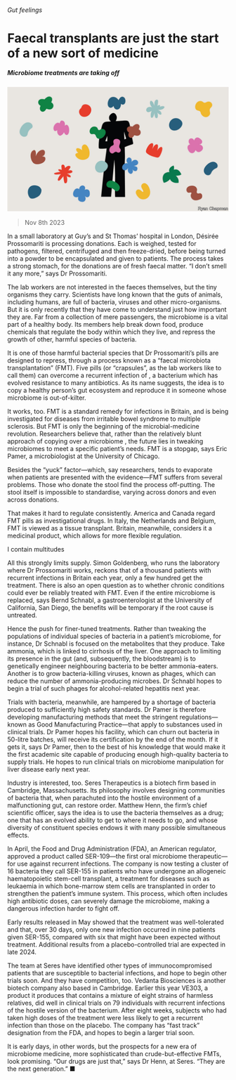 ###### Gut feelings

# Faecal transplants are just the start of a new sort of medicine 

##### Microbiome treatments are taking off 

![image](images/20231111_STD001.jpg) 

> Nov 8th 2023 

In a small laboratory at Guy’s and St Thomas’ hospital in London, Désirée Prossomariti is processing donations. Each is weighed, tested for pathogens, filtered, centrifuged and then freeze-dried, before being turned into a powder to be encapsulated and given to patients. The process takes a strong stomach, for the donations are of fresh faecal matter. “I don’t smell it any more,” says Dr Prossomariti.

The lab workers are not interested in the faeces themselves, but the tiny organisms they carry. Scientists have long known that the guts of animals, including humans, are full of bacteria, viruses and other micro-organisms. But it is only recently that they have come to understand just how important they are. Far from a collection of mere passengers, the microbiome is a vital part of a healthy body. Its members help break down food, produce chemicals that regulate the body within which they live, and repress the growth of other, harmful species of bacteria.

It is one of those harmful bacterial species that Dr Prossomariti’s pills are designed to repress, through a process known as a “faecal microbiota transplantation” (FMT). Five pills (or “crapsules”, as the lab workers like to call them) can overcome a recurrent infection of , a bacterium which has evolved resistance to many antibiotics. As its name suggests, the idea is to copy a healthy person’s gut ecosystem and reproduce it in someone whose microbiome is out-of-kilter. 

It works, too. FMT is a standard remedy for  infections in Britain, and is being investigated for diseases from irritable bowel syndrome to multiple sclerosis. But FMT is only the beginning of the microbial-medicine revolution. Researchers believe that, rather than the relatively blunt approach of copying over a microbiome , the future lies in tweaking microbiomes to meet a specific patient’s needs. FMT is a stopgap, says Eric Pamer, a microbiologist at the University of Chicago. 

Besides the “yuck” factor—which, say researchers, tends to evaporate when patients are presented with the evidence—FMT suffers from several problems. Those who donate the stool find the process off-putting. The stool itself is impossible to standardise, varying across donors and even across donations. 

That makes it hard to regulate consistently. America and Canada regard FMT pills as investigational drugs. In Italy, the Netherlands and Belgium, FMT is viewed as a tissue transplant. Britain, meanwhile, considers it a medicinal product, which allows for more flexible regulation.

I contain multitudes

All this strongly limits supply. Simon Goldenberg, who runs the laboratory where Dr Prossomariti works, reckons that of a thousand patients with recurrent  infections in Britain each year, only a few hundred get the treatment. There is also an open question as to whether chronic conditions could ever be reliably treated with FMT. Even if the entire microbiome is replaced, says Bernd Schnabl, a gastroenterologist at the University of California, San Diego, the benefits will be temporary if the root cause is untreated. 

Hence the push for finer-tuned treatments. Rather than tweaking the populations of individual species of bacteria in a patient’s microbiome, for instance, Dr Schnabl is focused on the metabolites that they produce. Take ammonia, which is linked to cirrhosis of the liver. One approach to limiting its presence in the gut (and, subsequently, the bloodstream) is to genetically engineer neighbouring bacteria to be better ammonia-eaters. Another is to grow bacteria-killing viruses, known as phages, which can reduce the number of ammonia-producing microbes. Dr Schnabl hopes to begin a trial of such phages for alcohol-related hepatitis next year. 

Trials with bacteria, meanwhile, are hampered by a shortage of bacteria produced to sufficiently high safety standards. Dr Pamer is therefore developing manufacturing methods that meet the stringent regulations—known as Good Manufacturing Practice—that apply to substances used in clinical trials. Dr Pamer hopes his facility, which can churn out bacteria in 50-litre batches, will receive its certification by the end of the month. If it gets it, says Dr Pamer, then to the best of his knowledge that would make it the first academic site capable of producing enough high-quality bacteria to supply trials. He hopes to run clinical trials on microbiome manipulation for liver disease early next year. 

Industry is interested, too. Seres Therapeutics is a biotech firm based in Cambridge, Massachusetts. Its philosophy involves designing communities of bacteria that, when parachuted into the hostile environment of a malfunctioning gut, can restore order. Matthew Henn, the firm’s chief scientific officer, says the idea is to use the bacteria themselves as a drug; one that has an evolved ability to get to where it needs to go, and whose diversity of constituent species endows it with many possible simultaneous effects.

In April, the Food and Drug Administration (FDA), an American regulator, approved a product called SER-109—the first oral microbiome therapeutic—for use against recurrent  infections. The company is now testing a cluster of 16 bacteria they call SER-155 in patients who have undergone an allogeneic haematopoietic stem-cell transplant, a treatment for diseases such as leukaemia in which bone-marrow stem cells are transplanted in order to strengthen the patient’s immune system. This process, which often includes high antibiotic doses, can severely damage the microbiome, making a dangerous infection harder to fight off. 

Early results released in May showed that the treatment was well-tolerated and that, over 30 days, only one new infection occurred in nine patients given SER-155, compared with six that might have been expected without treatment. Additional results from a placebo-controlled trial are expected in late 2024.

The team at Seres have identified other types of immunocompromised patients that are susceptible to bacterial infections, and hope to begin other trials soon. And they have competition, too. Vedanta Biosciences is another biotech company also based in Cambridge. Earlier this year VE303, a product it produces that contains a mixture of eight strains of harmless  relatives, did well in clinical trials on 79 individuals with recurrent infections of the hostile version of the bacterium. After eight weeks, subjects who had taken high doses of the treatment were less likely to get a recurrent  infection than those on the placebo. The company has “fast track” designation from the FDA, and hopes to begin a larger trial soon. 

It is early days, in other words, but the prospects for a new era of microbiome medicine, more sophisticated than crude-but-effective FMTs, look promising. “Our drugs are just that,” says Dr Henn, at Seres. “They are the next generation.” ■


